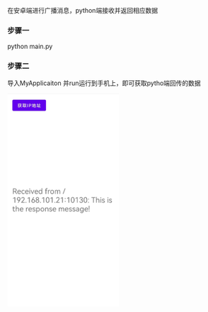在安卓端进行广播消息，python端接收并返回相应数据

### 步骤一
python main.py

### 步骤二
导入MyApplicaiton
并run运行到手机上，即可获取pytho端回传的数据

<img src='test.jpg'  width="50%" />
